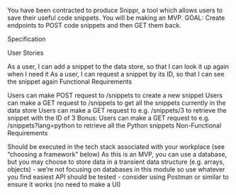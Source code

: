You have been contracted to produce Snippr, a tool which allows users to save their useful code snippets. You will be making an MVP.
GOAL: Create endpoints to POST code snippets and then GET them back.

Specification

User Stories

As a user, I can add a snippet to the data store, so that I can look it up again when I need it
As a user, I can request a snippet by its ID, so that I can see the snippet again
Functional Requirements

Users can make POST request to /snippets to create a new snippet
Users can make a GET request to /snippets to get all the snippets currently in the data store
Users can make a GET request to e.g. /snippets/3 to retrieve the snippet with the ID of 3
Bonus: Users can make a GET request to e.g. /snippets?lang=python to retrieve all the Python snippets
Non-Functional Requirements

Should be executed in the tech stack associated with your workplace (see “choosing a framework” below)
As this is an MVP, you can use a database, but you may choose to store data in a transient data structure (e.g. arrays, objects) - we’re not focusing on databases in this module so use whatever you find easiest
API should be tested - consider using Postman or similar to ensure it works (no need to make a UI)